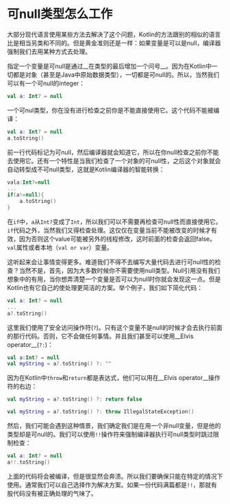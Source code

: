 # 可null类型怎么工作

大部分现代语言使用某些方法去解决了这个问题，Kotlin的方法跟别的相似的语言比是相当另类和不同的。但是黄金准则还是一样：如果变量是可以是null，编译器强制我们去用某种方式去处理。

指定一个变量是可null是通过__在类型的最后增加一个问号__。因为在Kotlin中一切都是对象（甚至是Java中原始数据类型），一切都是可null的。所以，当然我们可以有一个可null的integer：

```kotlin
val a: Int? = null
```

一个可nul类型，你在没有进行检查之前你是不能直接使用它。这个代码不能被编译：

```kotlin
val a: Int? = null
a.toString()
```

前一行代码标记为可null，然后编译器就会知道它，所以在你null检查之前你不能去使用它。还有一个特性是当我们检查了一个对象的可null性，之后这个对象就会自动转型成不可null类型，这就是Kotlin编译器的智能转换：

```kotlin
vala:Int?=null
...
if(a!=null){
	a.toString()
}
```

在`if`中，`a`从`Int?`变成了`Int`，所以我们可以不需要再检查可null性而直接使用它。`if`代码之外，当然我们又得检查处理。这仅仅在变量当前不能被改变的时候才有效，因为否则这个value可能被另外的线程修改，这时前面的检查会返回false。`val`属性或者本地（`val or var`）变量。

这听起来会让事情变得更多。难道我们不得不去编写大量代码去进行可null性的检查？当然不是，首先，因为大多数时候你不需要使用null类型。Null引用没有我们想象中的有用，当你想弄清楚一个变量是否可以为null时你就会发现这一点。但是Kotlin也有它自己的使处理更简洁的方案。举个例子，我们如下简化代码：

```kotlin
val a: Int? = null
...
a?.toString()
```

这里我们使用了安全访问操作符(`?`)。只有这个变量不是null的时候才会去执行前面的那行代码。否则，它不会做任何事情。并且我们甚至可以使用__Elvis operator__(`?:`)：

```kotlin
val a:Int? = null
val myString = a?.toString() ?: ""
```

因为在Kotlin中`throw`和`return`都是表达式，他们可以用在__Elvis operator__操作符的右边：

```kotlin
val myString = a?.toString() ?: return false

val myString = a?.toString() ?: throw IllegalStateException()
```

然后，我们可能会遇到这种情景，我们确定我们是在用一个非null变量，但是他的类型却是可null的。我们可以使用`!!`操作符来强制编译器执行可null类型时跳过限制检查：

```kotlin
val a: Int? = null
a!!.toString()
```

上面的代码将会被编译，但是很显然会奔溃。所以我们要确保只能在特定的情况下使用。通常我们可以自己选择作为解决方案。如果一份代码满篇都是`!!`，那就有股代码没有被正确处理的气味了。